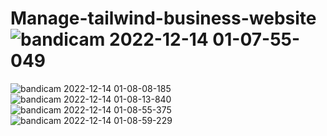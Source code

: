 # Manage-tailwind-business-website![bandicam 2022-12-14 01-07-55-049](https://user-images.githubusercontent.com/120256829/207553991-c48d0a40-7d32-478a-9b51-73ed3269566b.jpg)
![bandicam 2022-12-14 01-08-08-185](https://user-images.githubusercontent.com/120256829/207553997-cf85fdc5-54d8-4986-9302-5602ea2cc8d3.jpg)
![bandicam 2022-12-14 01-08-13-840](https://user-images.githubusercontent.com/120256829/207553999-93c28855-15dc-4756-a541-ed20fbbb4d8b.jpg)
![bandicam 2022-12-14 01-08-55-375](https://user-images.githubusercontent.com/120256829/207554001-714fe346-0997-4390-8d4c-fc8af21c10d9.jpg)
![bandicam 2022-12-14 01-08-59-229](https://user-images.githubusercontent.com/120256829/207554004-5247759f-83dd-48fc-b4d9-a34ea136b5b4.jpg)

